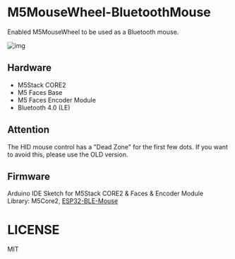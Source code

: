 # M5MouseWheel-BluetoothMouse

Enabled M5MouseWheel to be used as a Bluetooth mouse.

![img](https://ltside.com/images/m5mwbm2.png)

## Hardware

- M5Stack CORE2
- M5 Faces Base
- M5 Faces Encoder Module
- Bluetooth 4.0 (LE)

## Attention

The HID mouse control has a "Dead Zone" for the first few dots. If you want to avoid this, please use the OLD version.

## Firmware

Arduino IDE Sketch for M5Stack CORE2 & Faces & Encoder Module<br>
Library: M5Core2, [ESP32-BLE-Mouse](https://github.com/T-vK/ESP32-BLE-Mouse)

# LICENSE

MIT
